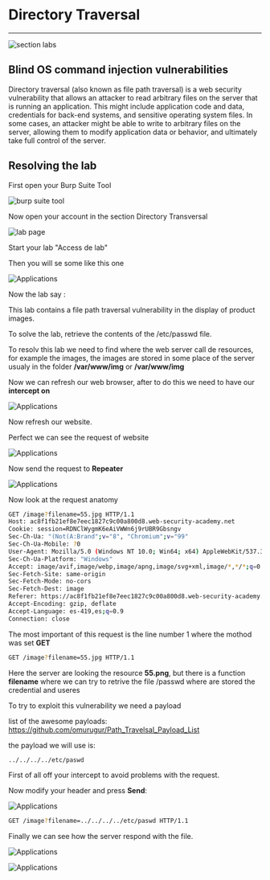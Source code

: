 # Directory Traversal

---

![section labs](img/DTimg.png)

## Blind OS command injection vulnerabilities

Directory traversal (also known as file path traversal) is a web security vulnerability that allows an attacker to read arbitrary files on the server that is running an application. This might include application code and data, credentials for back-end systems, and sensitive operating system files. In some cases, an attacker might be able to write to arbitrary files on the server, allowing them to modify application data or behavior, and ultimately take full control of the server.

## Resolving the lab

First open your Burp Suite Tool

![burp suite tool](img/burpSuitetool.png)

Now open your account in the section Directory Transversal

![lab page](img/DTimg.png)

Start your lab "Access de lab"

Then you will se some like this one

![Applications](img/Page01.png)

Now the lab say :

This lab contains a file path traversal vulnerability in the display of product images.

To solve the lab, retrieve the contents of the /etc/passwd file.

To resolv this lab we need to find where the web server call de resources, for example the images, the images are stored in some place of the server usualy in the folder __/var/www/img__ or __/var/www/img__

Now we can refresh our web browser, after to do this we need to have our __intercept on__

![Applications](img/intercepton.png)

Now refresh our website.

Perfect we can see the request of website

![Applications](img/request_website.png)

Now send the request to __Repeater__ 

![Applications](img/repeater_website.png)

Now look at the request anatomy 

```bash
GET /image?filename=55.jpg HTTP/1.1
Host: ac8f1fb21ef8e7eec1827c9c00a800d8.web-security-academy.net
Cookie: session=RDNClWygmK6eAiVWWn6j9rUBR9Gbsngv
Sec-Ch-Ua: "(Not(A:Brand";v="8", "Chromium";v="99"
Sec-Ch-Ua-Mobile: ?0
User-Agent: Mozilla/5.0 (Windows NT 10.0; Win64; x64) AppleWebKit/537.36 (KHTML, like Gecko) Chrome/99.0.4844.74 Safari/537.36
Sec-Ch-Ua-Platform: "Windows"
Accept: image/avif,image/webp,image/apng,image/svg+xml,image/*,*/*;q=0.8
Sec-Fetch-Site: same-origin
Sec-Fetch-Mode: no-cors
Sec-Fetch-Dest: image
Referer: https://ac8f1fb21ef8e7eec1827c9c00a800d8.web-security-academy.net/
Accept-Encoding: gzip, deflate
Accept-Language: es-419,es;q=0.9
Connection: close
```

The most important of this request is the line number 1 where the mothod was set __GET__

```bash
GET /image?filename=55.jpg HTTP/1.1
```

Here the server are looking the resource __55.png__, but there is a function __filename__ where we can try to retrive the file /passwd where are stored the credential and useres

To try to exploit this vulnerability we need a payload

list of the awesome payloads: https://github.com/omurugur/Path_Travelsal_Payload_List

the payload we will use is:

```bash
../../../../etc/paswd
```

First of all off your intercept to avoid problems with the request.

Now modify your header and press __Send__:

![Applications](img/headerpayload.png)

```bash
GET /image?filename=../../../../etc/paswd HTTP/1.1
```

Finally we can see how the server respond with the file.

![Applications](img/readfile_website.png)

![Applications](img/solved.png)